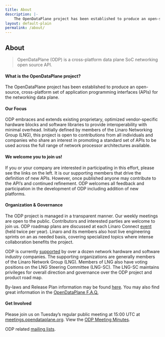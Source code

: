 ```yaml
---
title: About
description: |-
    The OpenDataPlane project has been established to produce an open-source, cross-platform set of application programming interfaces (APIs) for the networking data plane. ODP embraces and extends existing proprietary, optimized vendor-specific hardware blocks and software libraries to provide interoperability with minimal overhead.
layout: default-plain
permalink: /about/
---
```

## About

> OpenDataPlane (ODP) is a cross-platform data plane SoC networking open source API.

#### **What is the OpenDataPlane project?**

The OpenDataPlane project has been established to produce an open-source, cross-platform set of application programming interfaces (APIs) for the networking data plane.

#### **Our Focus**

ODP embraces and extends existing proprietary, optimized vendor-specific hardware blocks and software libraries to provide interoperability with minimal overhead. Initially defined by members of the Linaro Networking Group (LNG), this project is open to contributions from all individuals and companies who share an interest in promoting a standard set of APIs to be used across the full range of network processor architectures available.

#### **We welcome you to join us!**

If you or your company are interested in participating in this effort, please see the links on the left. It is our supporting members that drive the definition of new APIs. However, once published anyone may contribute to the API’s and continued refinement. ODP welcomes all feedback and participation in the development of ODP including addition of new platforms.

#### **Organization & Governance**

The ODP project is managed in a transparent manner. Our weekly meetings are open to the public. Contributors and interested parties are welcome to join us. ODP roadmap plans are discussed at each Linaro Connect [event](http://connect.linaro.org/) (held twice per year). Linaro and its members also host live engineering sprints on an as needed basis, covering specialized topics where intense collaboration benefits the project.

ODP is currently [supported](/supporters/) by over a dozen network hardware and software industry companies. The supporting organizations are generally members of the Linaro Network Group (LNG). Members of LNG also have voting positions on the LNG Steering Committee (LNG-SC). The LNG-SC maintains privileges for overall direction and governance over the ODP project and product road map.

By-laws and Release Plan information may be found [here](/about/by-laws-release-plan/). You may also find great information in the [OpenDataPlane F.A.Q.](/developers/faq/)

#### Get Involved

Please join us on Tuesday’s regular public meeting at 15:00 UTC at [meetings.opendataplane.org](http://meetings.opendataplane.org/). View the [ODP Meeting Minutes](https://collaborate.linaro.org/display/ODP/OpenDataPlane).

ODP related [mailing lists](/mailing-list/).
